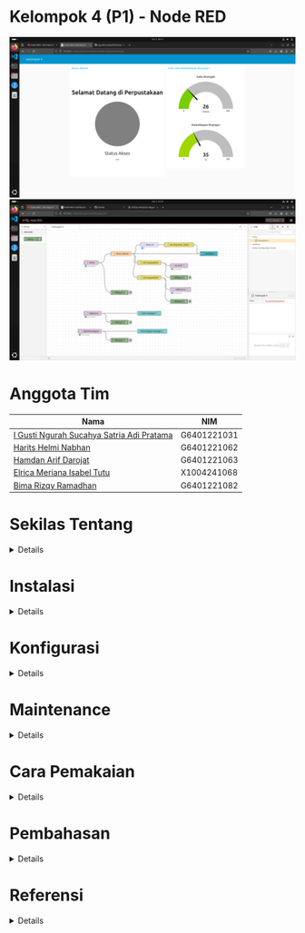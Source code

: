 # Kelompok 4 (P1) - Node RED
![hasil1.png](images/hasil1.png)
![hasil2.png](images/hasil2.png)

# Anggota Tim
| Nama                                      | NIM          |
|-------------------------------------------|--------------|
| [I Gusti Ngurah Sucahya Satria Adi Pratama](https://github.com/ngurahsucahya)| G6401221031  |
| [Harits Helmi Nabhan](https://github.com/haritsnabhan)| G6401221062  |
| [Hamdan Arif Darojat](https://github.com/hmdanna)| G6401221063  |
| [Elrica Meriana Isabel Tutu](https://github.com/ElricaMeriana)| X1004241068 |
| [Bima Rizqy Ramadhan](https://github.com/bimaskuy)| G6401221082  |

# Sekilas Tentang
<details>
   Node-RED adalah alat pemograman untuk menghubungkan perangkat-perangkat keras, API, dan layanan online dengan cara yang baru dan menarik. Node-RED memberikan editor berbasis browser untuk membuat aplikasi Internet of Things (IoT) yang mana lingkungan pemrograman visualnya mempermudah penggunanya untuk membuat aplikasi sebagai “flow”. Flow ini terbentuk dari node-node yang saling berhubungan di mana tiap node melakukan tugas tertentu. Walaupun Node-RED didesain untuk Internet of Things (IoT), ia juga dapat digunakan untuk keperluan umum dan untuk berbagai macam jenis aplikasi. Node-RED menyediakan editor alur berbasis peramban web, yang dapat digunakan untuk membuat fungsi JavaScript.
</details>

# Instalasi
<details>

### Alat dan Spesifikasi
1. Raspberry Pi 4 Model B
2. Rangkaian RFID menggunakan ESP32 Board seperti pada gambar di bawah</br>
![rangkaian.png](rangkaian.png)
3. Ubuntu 24
4. Raspberry OS 

### Menghubungkan PC dengan Raspberry (SSH)
```
ssh -X sucahya@192.168.1.102
```
![ssh.png](images/ssh.png)</br>

### Menginstal Node.js
Node RED berjalan di atas Node.js. Maka dari itu kita harus menginstal Node.js terlebih dulu
```
sudo apt update
sudo apt install nodejs
node -v
sudo apt install npm
```
![nodejs1.png](images/nodejs1.png)</br>
![nodejs2.png](images/nodejs2.png)</br>
![nodejs3.png](images/nodejs3.png)</br>

### Menginstal Mosquitto (MQTT Broker)
```
sudo apt update
sudo apt install -y mosquitto
sudo systemctl status mosquitto
sudo apt install -y mosquitto-clients
```
Jika ingin menjalankan atau menutup broker jalankan perintah berikut
```
sudo systemctl start mosquitto
sudo systemctl stop mosquitto
```
![mosquitto1.png](images/mosquitto1.png)</br>
![mosquitto2.png](images/mosquitto2.png)</br>

### Menginstall Node RED
```
sudo npm install -g --unsafe-perm node-red
```
![nodered1.png](images/nodered1.png)

### Setup MQTT ESP32
</details>

# Konfigurasi
<details>

Kita akan menjadikan Raspberry Pi 4 sebagai server. Jadi kita perlu mendaftar dan menginstall localtonet.
### Melakukan registrasi pada localtonet.com
1. Kunjugi website localtonet.com dan isi email untuk registrasi. </br>
![regislocaltonet1.png](images/regislocaltonet1.png)</br>
2. Setelah itu copy authtoken yang diberikan secara otomatis</br>
![regislocaltonet2.png](images/regislocaltonet2.png)</br>
3. Buat server dengan menulis alamat localhost tempat kita menyimpan Node RED (127.0.0.1:1800).
4. Setelah itu jalankan servernya dengan klik tombol start.</br>
![regislocaltonet3.png](images/regislocaltonet3.png)</br>
### Menginstal localtonet 
Localtonet berjalan di berbagai maam arsitektur. Raspberry Pi 4 yang saya pakai berjalan dengan arsitektur aarch64 sehingga saya unduh versi yang sesuai.
```
wget https://localtonet.com/download/localtonet-linux-arm.zip
unzip localtonet-linux-arm.zip
chmod 777 ./localtonet
./localtonet authtoken PASTE_HERE_COPIED_AUTHTOKEN 
```
Sehingga muncul tampilan seperti ini</br>
![localtonet1.png](images/localtonet1.png)</br>
Jangan lupa jalankan Node RED.</br>
Sekarang server sudah berjalan melalui Raspberry Pi 4. Server akan tetap hidup selama Raspberry Pi 4 juga menyala. 
</details>


# Maintenance
<details>
   
Lakukan command `pm2 list` untuk mendapatkan semua process yang sedang berjalan

<img width="556" alt="image" src="https://github.com/user-attachments/assets/35365eab-51d1-4b05-9dc9-f0aab939a2cb">

Jika salah satu process offline, silahkan restart process tersebut dengan command `pm2 restart {id}` sesuaikan id dengan nama process yang offline

<img width="554" alt="image" src="https://github.com/user-attachments/assets/07898365-100a-434d-9048-e670b8468494">

Silahkan cek hal tersebut secara berkala, jika ingin automation restart server secara berkala dengan catatan bahwa server akan shutdown setiap jam silahkan gunakan `cron`
</details>

# Cara Pemakaian
<details>

### Membuka Node RED pertama kali
Memulai Node RED dengan mengetik command di bawah
```
node-red
chromium-browser
```
![nodered2.png](images/nodered2.png)</br>

Setelah server Node RED berjalan dan browser terbuka, maka tulis http://127.0.0.1:1880/ pada laman pencarian. Nanti akan muncul tampilan seperti di bawah ini

![nodered3.png](images/nodered3.png)</br>
![nodered4.png](images/nodered4.png)</br>

### Pengenalan fitur
1. Node
Node merupakan komponen dasar dalam Node-RED. Setiap node dapat dikoneksikan dengan node lain untuk membentuk alur kerja. Contoh node pada aplikasi Node-RED ini yaitu node RFID, node delay, node debug, node template dan lain-lain.
3. Flow </br>
Flow adalah area kerja utama dalam Node-RED yang digunakan untuk menghubungkan node-node sehingga membentuk suatu alur program.
   - Tab: Berfungsi untuk memisahkan flow ke dalam beberapa tab yang berbeda
   - Group: Digunakan untuk mengelompokkan node-node yang saling berkaitan
   - Label: Berfungsi untuk memberikan nama atau keterangan pada komponen
4. Configuration
Untuk mengkonfigurasi nodes dan sistem. Beberapa pengaturan yang dapat dilakukan seperti saat mengatur payload, delay dan koneksi ESP, seperti saat mengatur payload, delay dan koneksi ESP.
6. Debug
Debug adalah fitur yang disediakan untuk memonitor jalannya program, mencari dan memperbaiki kesalahan yang terjadi.
8. Plug-in
Plug-in merupakan fitur ekstensi yang dapat ditambahkan untuk memperluas fungsionalitas Node-RED. Pengguna dapat menginstal berbagai plugin sesuai dengan kebutuhan untuk menambah kemampuan sistem.Ekstensi untuk menambah fungsi tambahan.

### Memulai projek

</details>

# Pembahasan
<details>
   Node-RED adalah platform pemrograman berbasis aliran (flow-based programming) yang ditulis dalam bahasa JavaScript dan berjalan pada runtime Node.js. Berikut adalah kelebihan-kelebihan Node-RED:
   
- Memiliki antarmuka visual drag-and-drop yang sangat intuitif untuk membuat aliran program
- Mendukung berbagai protokol IoT seperti MQTT, HTTP, WebSocket, dan protokol industri lainnya
- Memiliki dashboard yang mudah dikustomisasi untuk visualisasi data secara real-time
- Tersedia ribuan node tambahan dari komunitas yang dapat diinstall dengan mudah
- Cocok untuk proyek IoT dan automasi karena ringan dan dapat berjalan di perangkat dengan resource terbatas
- Komunitas yang aktif dan dokumentasi yang lengkap
- Dapat diintegrasikan dengan berbagai platform dan layanan cloud
   
Beberapa kekurangan Node-RED antara lain:
- Meskipun antarmuka visual memudahkan pemrograman, tapi bisa membatasi fleksibilitas untuk logic yang sangat kompleks
- Performa bisa menurun ketika menangani aliran data yang sangat besar
- Node-RED merupakan platform open-source yang gratis, namun ketika diintegrasikan dengan layanan infrastruktur komputasi tertentu akan memerlukan biaya berlangganan dari penyedia layanan tersebut. Seingga biaya muncul dari penggunaan layanan pihak ketiga.  Beberapa contohnya:
  - Jika menggunakan node untuk mengakses API dari layanan premium seperti IBM Watson, AWS Lambda, atau Microsoft Azure, maka layanan-layanan ini mungkin memerlukan langganan premium meskipun node di Node-RED gratis.
  - Node yang memanfaatkan layanan cloud seperti Infura atau Alchemy untuk blockchain juga mungkin memerlukan akun premium di layanan tersebut.
- Membutuhkan pemahaman dasar JavaScript untuk fungsi-fungsi custom

Jika dibandingkan dengan platform serupa seperti Grafana, Node-RED ini memiliki keunggulan dan kelemahannya sendiri. Berikut adalah beberapa perbandingan antara kedua CMS ini:
- Node-RED lebih fokus pada pemrograman aliran dan automasi, sementara Grafana lebih spesialis untuk visualisasi dan monitoring
- Dashboard Node-RED lebih sederhana tapi lebih mudah dikustomisasi, sedangkan Grafana memiliki fitur visualisasi yang jauh lebih kaya
- Node-RED memiliki kemampuan pemrosesan dan transformasi data yang lebih baik
Grafana lebih unggul dalam hal manajemen alert dan notifikasi
- Node-RED lebih ringan dan mudah di-deploy di edge device
Kurva pembelajaran Node-RED lebih landai untuk pemula dibanding Grafana

</details>

# Referensi
<details>
</details>
